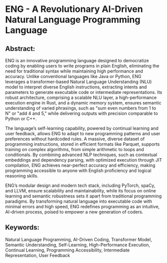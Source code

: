 # ENG - A Revolutionary AI-Driven Natural Language Programming Language

## Abstract: 
ENG is an innovative programming language designed to democratize coding by enabling users to write programs in plain English, eliminating the need for traditional syntax while maintaining high performance and accuracy. Unlike conventional languages like Java or Python, ENG leverages a transformer-based Natural Language Understanding (NLU) model to interpret diverse English instructions, extracting intents and parameters to generate executable code or intermediate representations. Its robust architecture, comprising a scalable NLU layer, a high-performance execution engine in Rust, and a dynamic memory system, ensures semantic understanding of varied phrasings, such as "sum even numbers from 1 to N" or "add 4 and 5," while delivering outputs with precision comparable to Python or C++.

The language’s self-learning capability, powered by continual learning and user feedback, allows ENG to adapt to new programming patterns and user preferences without hardcoded rules. A massive, diverse dataset of programming instructions, stored in efficient formats like Parquet, supports training on complex algorithms, from simple arithmetic to loops and conditionals. By combining advanced NLP techniques, such as contextual embeddings and dependency parsing, with optimized execution through JIT compilation, ENG achieves near-perfect accuracy and efficiency, making programming accessible to anyone with English proficiency and logical reasoning skills.

ENG’s modular design and modern tech stack, including PyTorch, spaCy, and LLVM, ensure scalability and maintainability, while its focus on online learning and semantic robustness sets it apart from traditional programming paradigms. By transforming natural language into executable code with minimal errors and high speed, ENG redefines programming as an intuitive, AI-driven process, poised to empower a new generation of coders.

## Keywords:
Natural Language Programming, AI-Driven Coding, Transformer Model, Semantic Understanding, Self-Learning, High-Performance Execution, Continual Learning, Programming Accessibility, Intermediate Representation, User Feedback
